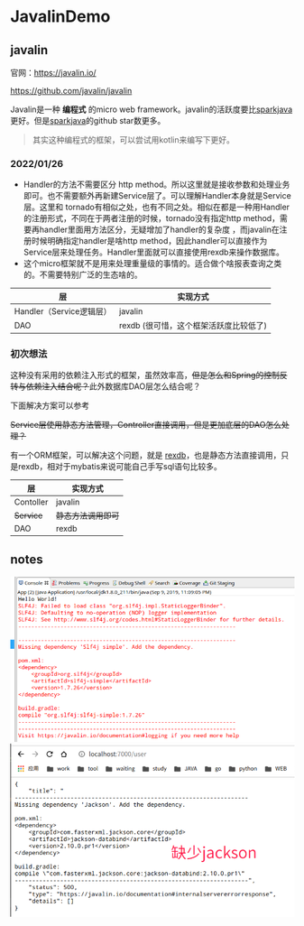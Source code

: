 # JavalinDemo

## javalin

官网：https://javalin.io/

https://github.com/javalin/javalin

Javalin是一种 **编程式** 的micro web framework。javalin的活跃度要比[sparkjava](https://github.com/perwendel/spark)更好。但是[sparkjava](https://github.com/perwendel/spark)的github star数更多。

> 其实这种编程式的框架，可以尝试用kotlin来编写下更好。

### 2022/01/26

* Handler的方法不需要区分 http method。所以这里就是接收参数和处理业务即可。也不需要额外再新建Service层了。可以理解Handler本身就是Service层。这里和
  tornado有相似之处，也有不同之处。相似在都是一种用Handler的注册形式，不同在于两者注册的时候，tornado没有指定http method，需要再handler里面用方法区分，无疑增加了handler的复杂度
  ，而javalin在注册时候明确指定handler是啥http method，因此handler可以直接作为Service层来处理任务。Handler里面就可以直接使用rexdb来操作数据库。
* 这个micro框架就不是用来处理重量级的事情的。适合做个啥报表查询之类的。不需要特别广泛的生态啥的。

层 | 实现方式
--- | ---
Handler（Service逻辑层） | javalin
DAO | rexdb (很可惜，这个框架活跃度比较低了)


### 初次想法

这种没有采用的依赖注入形式的框架，虽然效率高，~~但是怎么和Spring的控制反转与依赖注入结合呢？~~此外数据库DAO层怎么结合呢？

下面解决方案可以参考

~~Service层使用静态方法管理，Controller直接调用，但是更加底层的DAO怎么处理？~~

有一个ORM框架，可以解决这个问题，就是 [rexdb](http://db.rex-soft.org)，也是静态方法直接调用，只是rexdb，相对于mybatis来说可能自己手写sql语句比较多。

层 | 实现方式
--- | ---
Contoller | javalin
~~Service~~ | ~~静态方法调用即可~~
DAO | rexdb

## notes

![](./asset/img/slf4j.png)
![](./asset/img/缺少json.png)
